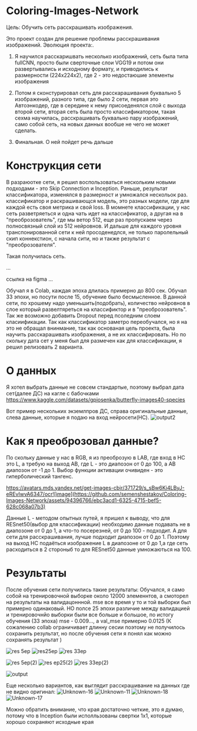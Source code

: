 # Coloring-Images-Network

Цель:
Обучить сеть расскрашивать изображения.

Это проект создан для решение проблемы расскрашивания изображений.
Эволюция проекта:.
  1) Я научился расскаришвать несколько изображений, сеть была типа fullCNN, просто были сверточные слои  VGG19
  и потом они развертывались и исходному формату, и приводились к размерности (224х224х2), где 2 - это недостаюшие элементы изображения

  2) Потом я сконстурировал сеть для расскарашивания буквально 5 изображений, разного типа, где было 2 сети, первая это Автоэнкодер, где в середине к нему присоеденялся слой с выхода второй сети, вторая сеть была просто классификатором,
  такая сехма научилась, расскрашивать буквально пару изображений, само собой сеть, на новых данных вообше не чего не может сделать.

  3) Финальная. О ней пойдет речь дальше

# Конструкция сети

В разраюотке сети, я решил воспользоваться нескольким новыми подходами - это Skip Connection и Inception. Раньше, результат классификатора, изменялся в размерност и умножался нескольок раз. классификатор и раскрашивающся модель, это разных модели, где для каждой есть своя метрика и свой loss.
В момнете классификации, у нас сеть разветряеться и одна чать идет на классификатор, а другая на в "преоброзователь", где мы ветор 512, еще раз пропускаем через полносвязный слой из 512 нейровнов. 
И дальше для каждого уровня транспонированной сети к ней просоденедлся, не только паролельный скип коннекстион, с начала сити, но и также результат с "преоброзователя".

Такая получилась сеть.

...

ссылка на figma  ...

Обучал я в Colab, каждая эпоха длилась примерно до 800 сек. Обучал 33 эпохи, но посути после 15, обучение было бесмысленное.
В данной сети, по хрошему надо уменьшить(подобрать), количество нейровнов в слое который развелтяреться на классификтор и в "преоброзователь". Так же возможно добавить Dropout перед псоледним слоем класиификации.
Так как классификатор заметро переобучался, но я на это не обращал внинмание, так как основаная цель проекта, была научить расскарашивать изображения, а не их классифировать. Но по скольку дата сет у меня был для размечен как для классификации, я решил релизовать 2 варианта.

# О данных

Я хотел выбрать данные не совсем стандартые, поэтому выбрал дата сет(далее ДС) на кагле с бабочками 
https://www.kaggle.com/datasets/gpiosenka/butterfly-images40-species


Вот пример нескольких экземлпров ДС, справа оригинальные данные, слева данные, которые я подаю на вход нейросети(НС).
![output2](https://github.com/semenshestakov/Coloring-Images-Network/assets/94396766/c61b9bac-d60c-40df-99e1-b52c6b6fbbab)


# Как я преоброзовал данные? 
По скольку данные у нас в RGB, я из преоброзую в LAB, где вход в НС это L, а требую на выход AB, где L - это диапозон от 0 до 100, а AB диапозон от -1 до 1. Выбор функции активации очивиден - это гиперболический тангенс.

https://avatars.mds.yandex.net/get-images-cbir/371729/s_sBw6Ki4LByJ-eREvIwvA6347/ocr![image](https://github.com/semenshestakov/Coloring-Images-Network/assets/94396766/ebc3acd1-6325-4715-bef5-628c068a07b3)

Данные L -  методом опытных путей, я пришел к выводу, что для RESnet50(выбор для классификации) необходимо данные подавать не в диапозоне от 0 до 1, а что-то посерезней, от 0 до 100 - подходит. А для сети для расскрашивания, лучше подходит диапозон от 0 до 1. 
Поэтому на выход НС подаёться изображение L в диапозоне от 0 до 1,а где сеть расходиться в 2 стороныб то для RESnet50 данные умножаються на 100. 

# Результаты 
После обучения сети получились такие результаты:
Обучался, я само собой на тренировочной выборке около 12000 элеменнтов, а смоторел на результаты на валидацоннной. mse все время у то и той выборки был примерно одинаковый. НО полсе 25 эпохи различие между валидацией и тренировочнйо выборки были все больше и большое, по истогу обучения (33 эпоха) mse - 0.009..., а val_mse примерно 0.0125 (К сожалению collab ограничивает длинну сесии поэтому не получилось сохранить результат, но после обучения сети я понял как можно сохранять результат )

![res 5ep](https://github.com/semenshestakov/Coloring-Images-Network/assets/94396766/efa8a3c0-783b-421a-9927-d73f4c27561e)
![res25ep](https://github.com/semenshestakov/Coloring-Images-Network/assets/94396766/fce19c8a-2a33-40fc-b352-52bd5baa28c1)
![res 33ep](https://github.com/semenshestakov/Coloring-Images-Network/assets/94396766/67d4305b-386a-47c5-a9b9-88c102821e96)

![res 5ep(2)](https://github.com/semenshestakov/Coloring-Images-Network/assets/94396766/da982216-bed9-4217-84aa-14df597eac97)
![res ep25(2)](https://github.com/semenshestakov/Coloring-Images-Network/assets/94396766/adee61a7-1b10-4c62-8a7e-0ba0f6108e8a)
![res 33ep(2)](https://github.com/semenshestakov/Coloring-Images-Network/assets/94396766/29e234a3-dd1c-4c53-b921-2285be85b11d)

![output](https://github.com/semenshestakov/Coloring-Images-Network/assets/94396766/271ea7ce-9795-45ee-afbd-9f86b1b48ca3)


Еще несколько вариантов, как выглядит расскрашивание на данных где не видно оригинал:
![Unknown-16](https://github.com/semenshestakov/Coloring-Images-Network/assets/94396766/8eefb1f4-a417-4fe4-ab73-30d76e86431a)
![Unknown-11](https://github.com/semenshestakov/Coloring-Images-Network/assets/94396766/597d2061-63fd-422a-8458-28a79600fdf0)
![Unknown-18](https://github.com/semenshestakov/Coloring-Images-Network/assets/94396766/ea20f00f-94af-469e-988e-0e2106d8deb0)
![Unknown-17](https://github.com/semenshestakov/Coloring-Images-Network/assets/94396766/a5d35f68-70ed-4396-9f31-f90e58623030)


Можно обратить внимание, что края достаточно четкие, это я думаю, потому что в Inception были исполльзованы свертки 1х1, которые хорошо сохраняют исходные края 

